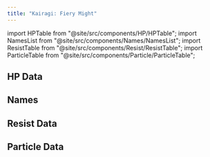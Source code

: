 ```yaml
---
title: "Kairagi: Fiery Might"
---
```


import HPTable from "@site/src/components/HP/HPTable";
import NamesList from "@site/src/components/Names/NamesList";
import ResistTable from "@site/src/components/Resist/ResistTable";
import ParticleTable from "@site/src/components/Particle/ParticleTable";

## HP Data

<HPTable item_key="kairagifierymight" data_src="enemy" />

## Names

<NamesList item_key="kairagifierymight" data_src="enemy" />

## Resist Data

<ResistTable item_key="kairagifierymight" data_src="enemy" />

## Particle Data

<ParticleTable item_key="kairagifierymight" data_src="enemy" />
